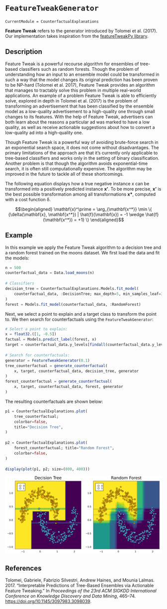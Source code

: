 

# `FeatureTweakGenerator`

``` @meta
CurrentModule = CounterfactualExplanations 
```

**Feature Tweak** refers to the generator introduced by Tolomei et al. (2017). Our implementation takes inspiration from the [featureTweakPy library](https://github.com/upura/featureTweakPy).

## Description

Feature Tweak is a powerful recourse algorithm for ensembles of tree-based classifiers such as random forests. Though the problem of understanding how an input to an ensemble model could be transformed in such a way that the model changes its original prediction has been proven to be NP-hard (Tolomei et al. 2017), Feature Tweak provides an algorithm that manages to tractably solve this problem in multiple real-world applications. An example of a problem Feature Tweak is able to efficiently solve, explored in depth in Tolomei et al. (2017) is the problem of transforming an advertisement that has been classified by the ensemble model as a low-quality advertisement to a high-quality one through small changes to its features. With the help of Feature Tweak, advertisers can both learn about the reasons a particular ad was marked to have a low quality, as well as receive actionable suggestions about how to convert a low-quality ad into a high-quality one.

Though Feature Tweak is a powerful way of avoiding brute-force search in an exponential search space, it does not come without disadvantages. The primary limitations of the approach are that it’s currently only applicable to tree-based classifiers and works only in the setting of binary classification. Another problem is that though the algorithm avoids exponential-time search, it is often still computationally expensive. The algorithm may be improved in the future to tackle all of these shortcomings.

The following equation displays how a true negative instance x can be transformed into a positively predicted instance **x’**. To be more precise, **x’** is the best possible transformation among all transformations **x\***, computed with a cost function δ.

``` math
\begin{aligned}
\mathbf{x}^\prime = \arg_{\mathbf{x^*}} \min \{ {\delta(\mathbf{x}, \mathbf{x^*}) | \hat{f}(\mathbf{x}) = -1 \wedge \hat{f}(\mathbf{x^*}) = +1} \}
\end{aligned}
```

## Example

In this example we apply the Feature Tweak algorithm to a decision tree and a random forest trained on the moons dataset. We first load the data and fit the models:

``` julia
n = 500
counterfactual_data = Data.load_moons(n)

# Classifiers
decision_tree = CounterfactualExplanations.Models.fit_model(
    counterfactual_data, :DecisionTree; max_depth=5, min_samples_leaf=3
)
forest = Models.fit_model(counterfactual_data, :RandomForest)
```

Next, we select a point to explain and a target class to transform the point to. We then search for counterfactuals using the `FeatureTweakGenerator`:

``` julia
# Select a point to explain:
x = float32.([1, -0.5])
factual = Models.predict_label(forest, x)
target = counterfactual_data.y_levels[findall(counterfactual_data.y_levels != factual)][1]

# Search for counterfactuals:
generator = FeatureTweakGenerator(0.1)
tree_counterfactual = generate_counterfactual(
    x, target, counterfactual_data, decision_tree, generator
)
forest_counterfactual = generate_counterfactual(
    x, target, counterfactual_data, forest, generator
)
```

The resulting counterfactuals are shown below:

``` julia
p1 = CounterfactualExplanations.plot(
    tree_counterfactual;
    colorbar=false,
    title="Decision Tree",
)

p2 = CounterfactualExplanations.plot(
    forest_counterfactual; title="Random Forest",
    colorbar=false,
)

display(plot(p1, p2; size=(800, 400)))
```

![](feature_tweak_files/figure-commonmark/cell-5-output-1.svg)

## References

Tolomei, Gabriele, Fabrizio Silvestri, Andrew Haines, and Mounia Lalmas. 2017. “Interpretable Predictions of Tree-Based Ensembles via Actionable Feature Tweaking.” In *Proceedings of the 23rd ACM SIGKDD International Conference on Knowledge Discovery and Data Mining*, 465–74. <https://doi.org/10.1145/3097983.3098039>.
